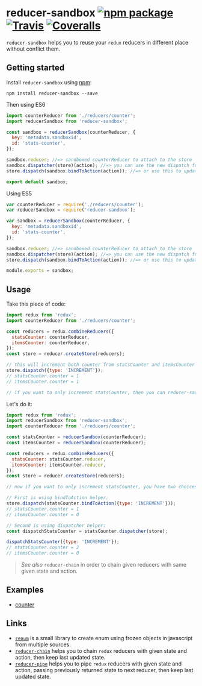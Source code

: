 # reducer-sandbox [![npm package][npm-badge]][npm] [![Travis][build-badge]][build] [![Coveralls][coverage-badge]][coverage]

[build-badge]: https://img.shields.io/travis/bydooweedoo/reducer-sandbox/master.svg?style=flat-square
[build]: https://travis-ci.org/bydooweedoo/reducer-sandbox

[coverage-badge]: https://img.shields.io/codecov/c/github/bydooweedoo/reducer-sandbox.svg?style=flat-square
[coverage]: https://codecov.io/github/bydooweedoo/reducer-sandbox

[npm-badge]: https://img.shields.io/npm/v/reducer-sandbox.svg?style=flat-square
[npm]: https://www.npmjs.org/package/reducer-sandbox

`reducer-sandbox` helps you to reuse your `redux` reducers in different place without conflict them.

## Getting started

Install `reducer-sandbox` using [npm](https://www.npmjs.org/):

```shell
npm install reducer-sandbox --save
```

Then using ES6

```js
import counterReducer from './reducers/counter';
import reducerSandbox from 'reducer-sandbox';

const sandbox = reducerSandbox(counterReducer, {
  key: 'metadata.sandboxid',
  id: 'stats-counter',
});

sandbox.reducer; //=> sandboxed counterReducer to attach to the store
sandbox.dispatcher(store)(action); //=> you can use the new dispatch function in order to dispatch action to this sandbox reducer
store.dispatch(sandbox.bindToAction(action)); //=> or use this to update given action with sandbox metadata

export default sandbox;
```

Using ES5

```js
var counterReducer = require('./reducers/counter');
var reducerSandbox = require('reducer-sandbox');

var sandbox = reducerSandbox(counterReducer, {
  key: 'metadata.sandboxid',
  id: 'stats-counter',
});

sandbox.reducer; //=> sandboxed counterReducer to attach to the store
sandbox.dispatcher(store)(action); //=> you can use the new dispatch function in order to dispatch action to this sandbox reducer
store.dispatch(sandbox.bindToAction(action)); //=> or use this to update given action with sandbox metadata

module.exports = sandbox;
```

## Usage

Take this piece of code:
```js
import redux from 'redux';
import counterReducer from './reducers/counter';

const reducers = redux.combineReducers({
  statsCounter: counterReducer,
  itemsCounter: counterReducer,
});
const store = reducer.createStore(reducers);

// this will increment both counter from statsCounter and itemsCounter
store.dispatch({type: 'INCREMENT'});
// statsCounter.counter = 1
// itemsCounter.counter = 1

// if you want to only increment statsCounter, then you can reducer-sandbox.
```

Let's do it:
```js
import redux from 'redux';
import reducerSandbox from 'reducer-sandbox';
import counterReducer from './reducers/counter';

const statsCounter = reducerSandbox(counterReducer);
const itemsCounter = reducerSandbox(counterReducer);

const reducers = redux.combineReducers({
  statsCounter: statsCounter.reducer,
  itemsCounter: itemsCounter.reducer,
});
const store = reducer.createStore(reducers);

// now if you want to only increment statsCounter, you have two choices.

// First is using bindToAction helper:
store.dispatch(statsCounter.bindToAction({type: 'INCREMENT'}));
// statsCounter.counter = 1
// itemsCounter.counter = 0

// Second is using dispatcher helper:
const dispatchStatsCounter = statsCounter.dispatcher(store);

dispatchStatsCounter({type: 'INCREMENT'});
// statsCounter.counter = 2
// itemsCounter.counter = 0
```

> _See also_ `reducer-chain` in order to chain given reducers with same given state and action.

## Examples

* [counter](./examples/counter)

## Links

* [`renum`](https://www.npmjs.org/package/renum) is a small library to create enum using frozen objects in javascript from multiple sources.
* [`reducer-chain`](https://www.npmjs.org/package/reducer-chain) helps you to chain `redux` reducers with given state and action, then keep last updated state.
* [`reducer-pipe`](https://www.npmjs.org/package/reducer-pipe) helps you to pipe `redux` reducers with given state and action, passing previously returned state to next reducer, then keep last updated state.
